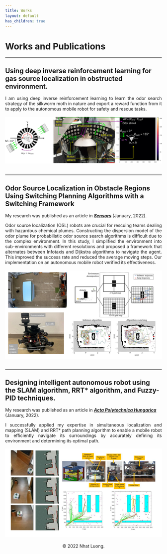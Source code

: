 ```yaml
---
title: Works
layout: default
has_children: true
---
```


# Works and Publications 
---
## Using deep inverse reinforcement learning for gas source localization in obstructed environment.

<div style="text-align: justify">I am using deep inverse reinforcement learning to learn the odor search strategy of the silkworm moth in nature and export a reward function from it to apply to the autonomous mobile robot for safety and rescue tasks. </div>

<br>
<center><img src="images/IRL.png"/></center>
<br>

---

## Odor Source Localization in Obstacle Regions Using Switching Planning Algorithms with a Switching Framework

My research was published as an article in [***Sensors***](https://www.mdpi.com/1424-8220/23/3/1140) (January, 2022).

<div style="text-align: justify">Odor source localization (OSL) robots are crucial for rescuing teams dealing with hazardous chemical plumes. Constructing the dispersion model of the odor plume for probabilistic odor source search algorithms is difficult due to the complex environment. In this study, I simplified the environment into sub-environments with different resolutions and proposed a framework that alternates between Infotaxis and Dijkstra algorithms to navigate the agent. This improved the success rate and reduced the average moving steps. Our implementation on an autonomous mobile robot verified its effectiveness. </div>

<br>
<center><img src="images/cpt.jpg"/></center>
<br>

---
##  Designing intelligent autonomous robot using the SLAM algorithm, RRT* algorithm, and Fuzzy-PID techniques.

My research was published as an article in [***Acta Polytechnica Hungarica***](http://acta.uni-obuda.hu/Mac_Lin_Huan_Nhat_Hoang_Hai_113.pdf) (January, 2022).

<div style="text-align: justify">I successfully applied my expertise in simultaneous localization and mapping (SLAM) and RRT* path planning algorithm to enable a mobile robot to efficiently navigate its surroundings by accurately defining its environment and determining its optimal path. </div>
<br>
<center><img src="images/rrt.png"/></center>
<br>


<center>© 2022 Nhat Luong.</center>